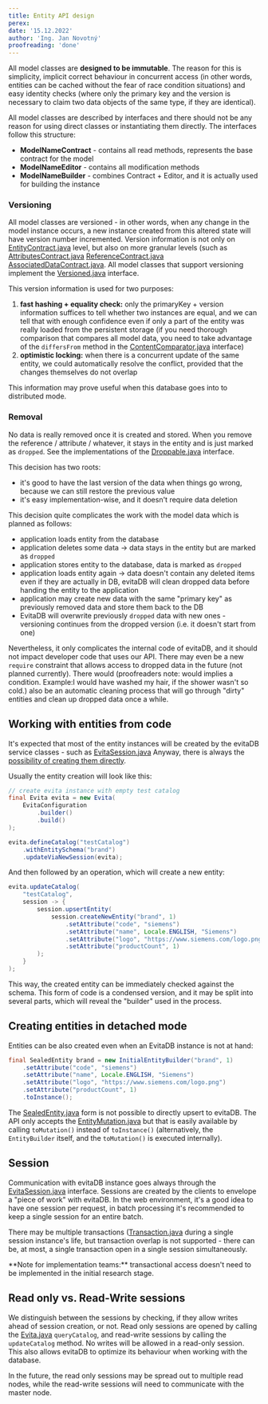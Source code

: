 ```yaml
---
title: Entity API design
perex:
date: '15.12.2022'
author: 'Ing. Jan Novotný'
proofreading: 'done'
---
```


All model classes are **designed to be immutable**. The reason for this is simplicity, implicit correct behaviour in
concurrent access (in other words, entities can be cached without the fear of race condition situations) and easy identity checks
(where only the primary key and the version is necessary to claim two data objects of the same type, if they are identical).

All model classes are described by interfaces and there should not be any reason for using direct classes or
instantiating them directly. The interfaces follow this structure:

- **ModelNameContract** - contains all read methods, represents the base contract for the model
- **ModelNameEditor** - contains all modification methods
- **ModelNameBuilder** - combines Contract + Editor, and it is actually used for building the instance

### Versioning

All model classes are versioned - in other words, when any change in the model instance occurs, a new instance created from
this altered state will have version number incremented. Version information is not only on
<SourceClass>[EntityContract.java](https://github.com/FgForrest/evitaDB-research/blob/master/evita_api/src/main/java/io/evitadb/api/data/EntityContract.java)</SourceClass> level, but
also on more granular levels (such as
<SourceClass>[AttributesContract.java](https://github.com/FgForrest/evitaDB-research/blob/master/evita_api/src/main/java/io/evitadb/api/data/AttributesContract.java)</SourceClass>
<SourceClass>[ReferenceContract.java](https://github.com/FgForrest/evitaDB-research/blob/master/evita_api/src/main/java/io/evitadb/api/data/ReferenceContract.java)</SourceClass>
<SourceClass>[AssociatedDataContract.java](https://github.com/FgForrest/evitaDB-research/blob/master/evita_api/src/main/java/io/evitadb/api/data/AssociatedDataContract.java)</SourceClass>.
All model classes that support versioning implement the
<SourceClass>[Versioned.java](https://github.com/FgForrest/evitaDB-research/blob/master/evita_api/src/main/java/io/evitadb/api/data/Versioned.java)</SourceClass> interface.

This version information is used for two purposes:

1. **fast hashing + equality check:** only the primaryKey + version information suffices to tell whether two instances are equal,
  and we can tell that with enough confidence even if only a part of the entity was really loaded from the persistent
  storage (if you need thorough comparison that compares all model data, you need to take advantage of the `differsFrom` method
  in the <SourceClass>[ContentComparator.java](https://github.com/FgForrest/evitaDB-research/blob/master/evita_api/src/main/java/io/evitadb/api/data/ContentComparator.java)</SourceClass> interface)
2. **optimistic locking:** when there is a concurrent update of the same entity, we could automatically resolve the conflict,
  provided that the changes themselves do not overlap

This information may prove useful when this database goes into to distributed mode.

### Removal

No data is really removed once it is created and stored. When you remove the reference / attribute / whatever, it stays
in the entity and is just marked as `dropped`. See the implementations of the
<SourceClass>[Droppable.java](https://github.com/FgForrest/evitaDB-research/blob/master/evita_api/src/main/java/io/evitadb/api/data/Droppable.java)</SourceClass>
interface.

This decision has two roots:

- it's good to have the last version of the data when things go wrong, because we can still restore the previous value
- it's easy implementation-wise, and it doesn't require data deletion

This decision quite complicates the work with the model data which is planned as follows:

- application loads entity from the database
- application deletes some data -> data stays in the entity but are marked as `dropped`
- application stores entity to the database, data is marked as `dropped`
- application loads entity again -> data doesn't contain any deleted items even if they are actually in DB, evitaDB
  will clean dropped data before handing the entity to the application
- application may create new data with the same "primary key" as previously removed data and store them back to the DB
- EvitaDB will overwrite previously `dropped` data with new ones - versioning continues from the dropped version (i.e. it
  doesn't start from one)

Nevertheless, it only complicates the internal code of evitaDB, and it should not impact developer code that uses
our API. There may even be a new `require` constraint that allows access to dropped data in the future (not planned
currently). There would (proofreaders note: would implies a condition. Example:I would have washed my hair, if the shower wasn't so cold.) also be an automatic cleaning process that will go through "dirty" entities and clean up dropped data
once a while.

## Working with entities from code

It's expected that most of the entity instances will be created by the evitaDB service classes - such as
<SourceClass>[EvitaSession.java](https://github.com/FgForrest/evitaDB-research/blob/master/evita_db/src/main/java/io/evitadb/api/EvitaSession.java)</SourceClass> 
Anyway, there is always the [possibility of creating them directly](#creating-entities-in-detached-mode).

Usually the entity creation will look like this:

```java
// create evita instance with empty test catalog
final Evita evita = new Evita(
	EvitaConfiguration
		.builder()
		.build()
);

evita.defineCatalog("testCatalog")
	.withEntitySchema("brand")
	.updateViaNewSession(evita);
```

And then followed by an operation, which will create a new entity:

```java
evita.updateCatalog(
	"testCatalog",
	session -> {
		session.upsertEntity(
			session.createNewEntity("brand", 1)
				.setAttribute("code", "siemens")
				.setAttribute("name", Locale.ENGLISH, "Siemens")
				.setAttribute("logo", "https://www.siemens.com/logo.png")
				.setAttribute("productCount", 1)
		);
	}
);
```

This way, the created entity can be immediately checked against the schema. This form of code is a condensed version, and it
may be split into several parts, which will reveal the "builder" used in the process.

## Creating entities in detached mode

Entities can be also created even when an EvitaDB instance is not at hand:

```java
final SealedEntity brand = new InitialEntityBuilder("brand", 1)
	.setAttribute("code", "siemens")
	.setAttribute("name", Locale.ENGLISH, "Siemens")
	.setAttribute("logo", "https://www.siemens.com/logo.png")
	.setAttribute("productCount", 1)
	.toInstance();
```

The <SourceClass>[SealedEntity.java](https://github.com/FgForrest/evitaDB-research/blob/master/evita_api/src/main/java/io/evitadb/api/data/SealedEntity.java)</SourceClass> form is not
possible to directly upsert to evitaDB. The API only accepts the <SourceClass>[EntityMutation.java](https://github.com/FgForrest/evitaDB-research/blob/master/evita_api/src/main/java/io/evitadb/api/data/mutation/EntityMutation.java)</SourceClass>
but that is easily available by calling `toMutation()` instead of `toInstance()` (alternatively, the `EntityBuilder` itself,
and the `toMutation()` is executed internally).

## Session

Communication with evitaDB instance goes always through the
<SourceClass>[EvitaSession.java](https://github.com/FgForrest/evitaDB-research/blob/master/evita_db/src/main/java/io/evitadb/api/EvitaSession.java)</SourceClass> interface. Sessions are
created by the clients to envelope a "piece of work" with evitaDB. In the web environment, it's a good idea to have
one session per request, in batch processing it's recommended to keep a single session for an entire batch.

There may be multiple transactions (<SourceClass>[Transaction.java](https://github.com/FgForrest/evitaDB-research/blob/master/evita_db/src/main/java/io/evitadb/api/Transaction.java)</SourceClass>
during a single session instance's life, but transaction overlap is not supported - there can be, at most, a single
transaction open in a single session simultaneously.

<Note type="info">
**Note for implementation teams:** transactional access doesn't need to be implemented in the initial
research stage.
</Note>

## Read only vs. Read-Write sessions

We distinguish between the sessions by checking, if they allow writes ahead of session creation, or not. Read only sessions are opened by calling the
<SourceClass>[Evita.java](https://github.com/FgForrest/evitaDB-research/blob/master/evita_db/src/main/java/io/evitadb/api/Evita.java)</SourceClass> `queryCatalog`, and read-write
sessions by calling the `updateCatalog` method. No writes will be allowed in a read-only session. This also allows evitaDB to optimize
its behaviour when working with the database.

In the future, the read only sessions may be spread out to multiple read nodes, while the read-write sessions will need
to communicate with the master node.